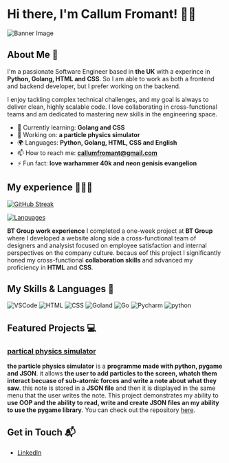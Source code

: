 # Hi there, I'm Callum Fromant! 👋😁

![Banner Image](https://wallpaperaccess.com/full/5750703.jpg)

## About Me 💂

I'm a passionate Software Engineer based in **the UK** with a experince in **Python, Golang, HTML and CSS**. So I am able to work as both a frontend and backend developer, but I prefer working on the backend.

I enjoy tackling complex technical challenges, and my goal is always to deliver clean, highly scalable code. I love collaborating in cross-functional teams and am dedicated to mastering new skills in the engineering space.

- 🌱 Currently learning: **Golang and CSS**
- 🔭 Working on: **a particle physics simulator**
- 🌍 Languages: **Python, Golang, HTML, CSS and English**
- 📫 How to reach me: **callumfromant@gmail.com**
- ⚡ Fun fact: **love warhammer 40k and neon genisis evangelion**

## My experience 👩‍💼🔥
[![GitHub Streak](https://streak-stats.demolab.com?user=Exverge-Editz&theme=highcontrast&date_format=M%20j%5B%2C%20Y%5D)](https://git.io/streak-stats)

[![Languages](https://github-readme-stats.vercel.app/api/top-langs/?username=Exverge-Editz&layout=compact&theme=vision-friendly-dark)](https://github.com/anuraghazra/github-readme-stats)

**BT Group work experience**
I completed a one-week project at **BT Group** where I developed a website along side a cross-functional team of designers and analysist focused on employee satisfaction and internal perspectives on the company culture. becaus eof this project I significantly honed my cross-functional **collaboration skills** and advanced my proficiency in **HTML** and **CSS**. 

## My Skills & Languages 🧠

![VSCode](https://img.shields.io/badge/VSCode-0078D4?style=for-the-badge&logo=visual%20studio%20code&logoColor=white)
![HTML](https://img.shields.io/badge/-HTML-E34F26?style=flat-square&logo=html5&logoColor=white)
![CSS](https://img.shields.io/badge/-CSS-1572B6?style=flat-square&logo=css3&logoColor=white)
![Goland](https://img.shields.io/badge/GoLand-000000?style=for-the-badge&logo=goland&logoColor=white)
![Go](https://img.shields.io/badge/Go-00ADD8?style=for-the-badge&logo=go&logoColor=white)
![Pycharm](https://img.shields.io/badge/PyCharm-000000.svg?&style=for-the-badge&logo=PyCharm&logoColor=white)
![python](https://img.shields.io/badge/Python-FFD43B?style=for-the-badge&logo=python&logoColor=blue)

## Featured Projects 💻

### [partical physics simulator](https://github.com/Exverge-Editz/Particle-physics-simulator)

**the particle physics simulator** is a **programme made with python, pygame and JSON**. it allows **the user to add particles to the screen, whatch them interact becuase of sub-atomic forces and write a note about what they saw**. this note is stored in a **JSON file** and then it is displayed in the same menu that the user writes the note. This project demonstrates my ability to **use OOP and the ability to read, write and create JSON files an my ability to use the pygame library**. You can check out the repository [here](https://github.com/Exverge-Editz/Particle-physics-simulator).

## Get in Touch 📬

- [LinkedIn](https://www.linkedin.com/in/callum-fromant-b369b3372/)
